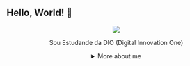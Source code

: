 ## Hello, World! 👋

<div align="center">
  
<img src="https://github.blog/wp-content/uploads/2018/10/46896184-b679fc80-ce30-11e8-88bf-921e9b788f7c.gif?resize=200%2C200" />

  Sou Estudande da DIO  (Digital Innovation One)

<details>
  <summary> More about me</summary>
<div align="left">
 
  
  
 ``` js
 passos  const={
  pessoal={   
        fullName: 'Thauana Souza',
        birthDate: '1996-06-13',
        pronouns: 'she' | 'her',
        interests: ['music', 'dance','tapdance','travel', 'learning something new', 'dogs'], 
         
    },
    }

